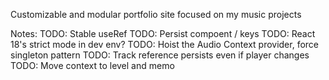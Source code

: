 Customizable and modular portfolio site focused on my music projects

Notes:
TODO: Stable useRef
TODO: Persist compoent / keys
TODO: React 18's strict mode in dev env?
TODO: Hoist the Audio Context provider, force singleton pattern
TODO: Track reference persists even if player changes
TODO: Move context to <App> level and memo
